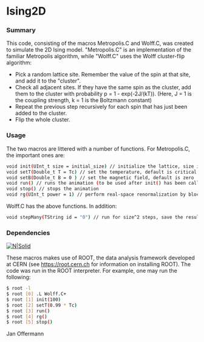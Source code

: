 # Ising2D

### Summary
This code, consisting of the macros Metropolis.C and Wolff.C, was created to simulate the 2D Ising model. "Metropolis.C" is an implementation of the familiar Metropolis algorithm, while "Wolff.C" uses the Wolff cluster-flip algorithm:
- Pick a random lattice site. Remember the value of the spin at that site, and add it to the "cluster".
- Check all adjacent sites. If they have the same spin as the cluster, add them to the cluster with probability p = 1 - exp(-2J/(kT)). (Here, J = 1 is the coupling strength, k = 1 is the Boltzmann constant)
- Repeat the previous step recursively for each spin that has just been added to the cluster.
- Flip the whole cluster.

### Usage
The two macros are littered with a number of functions. For Metropolis.C, the important ones are:
```sh
void init(UInt_t size = initial_size) // initialize the lattice, size is the side-length of the (square) lattice
void setT(Double_t T = Tc) // set the temperature, default is critical temperature
void setB(Double_t B = 0 ) // set the magnetic field, default is zero
void run() // runs the animation (to be used after init() has been called)
void stop() // stops the animation
void rg(UInt_t power = 1) // perform real-space renormalization by blocking spins into clusters of 4, using "majority rules". Perform it "power" # of times.
```
Wolff.C has the above functions. In addition:
```sh
void stepMany(TString id = "0") // run for size^2 steps, save the resulting configuration in a TCanvas. The TString "id" is used in the root file name
```
### Dependencies
[![N|Solid](https://d35c7d8c.web.cern.ch/sites/d35c7d8c.web.cern.ch/files/website-banner-allnew-croped_3.png)](https://root.cern.ch)

These macros makes use of ROOT, the data analysis framework developed at CERN (see https://root.cern.ch for information on installing ROOT).
The code was run in the ROOT interpreter. For example, one may run the following:
```sh
$ root -l
$ root [0] .L Wolff.C+
$ root [1] init(100)
$ root [2] setT(0.99 * Tc)
$ root [3] run()
$ root [4] rg()
$ root [5] stop()
```

Jan Offermann
